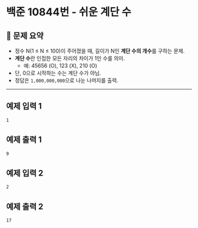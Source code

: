 # 백준 10844번 - 쉬운 계단 수

## 📝 문제 요약
- 정수 N(1 ≤ N ≤ 100)이 주어졌을 때, 길이가 N인 **계단 수의 개수**를 구하는 문제.
- **계단 수**란 인접한 모든 자리의 차이가 1인 수를 의미.
    - 예: 45656 (O), 123 (X), 210 (O)
- 단, 0으로 시작하는 수는 계단 수가 아님.
- 정답은 `1,000,000,000`으로 나눈 나머지를 출력.

---
## 예제 입력 1
```
1
```
## 예제 출력 1
```
9
```
## 예제 입력 2
```
2
```
## 예제 출력 2
```
17
```